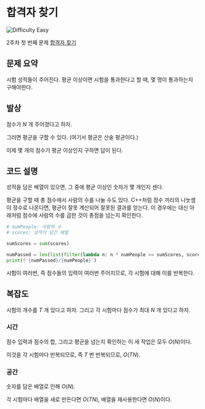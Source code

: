 # 합격자 찾기

![Difficulty Easy](https://img.shields.io/badge/Difficulty-Easy-green)

2주차 첫 번째 문제 [합격자 찾기][problem]

[problem]: https://edu.goorm.io/learn/lecture/33428/%EC%95%8C%EA%B3%A0%EB%A6%AC%EC%A6%98-%EB%A8%BC%EB%8D%B0%EC%9D%B4-%EC%B1%8C%EB%A6%B0%EC%A7%80-%EC%8B%9C%EC%A6%8C1/lesson/1669552/2%EC%A3%BC%EC%B0%A8-%EB%AC%B8%EC%A0%9C-1-%ED%95%A9%EA%B2%A9%EC%9E%90-%EC%B0%BE%EA%B8%B0



## 문제 요약

시험 성적들이 주어진다.
평균 이상이면 시험을 통과한다고 할 때, 몇 명이 통과하는지 구해야한다.



## 발상

점수가 $N$ 개 주어졌다고 하자.

그러면 평균을 구할 수 있다.
(여기서 평균은 산술 평균이다.)

이제 몇 개의 점수가 평균 이상인지 구하면 답이 된다.


## 코드 설명

성적을 담은 배열이 있으면, 그 중에 평균 이상인 숫자가 몇 개인지 센다.

평균을 구할 때 총 점수에서 사람의 수를 나눌 수도 있다.
C++처럼 정수 끼리의 나눗셈이 정수로 나온다면, 평균이 잘못 계산되어 잘못된 결과를 얻는다.
이 경우에는 대신 아래처럼 점수에 사람의 수를 곱한 것이 총점을 넘는지 확인한다.

```python
# numPeople: 사람의 수
# scores: 성적이 담긴 배열

sumScores = sum(scores)

numPassed = len(list(filter(lambda n: n * numPeople >= sumScores, scores)))
print(f'{numPassed}/{numPeople}')
```

시험이 여러번, 즉 점수들의 입력이 여러번 주어지므로, 각 시험에 대해 이를 반복한다.



## 복잡도

시험의 개수를 $T$ 개 있다고 하자.
그리고 각 시험마다 점수가 최대 $N$ 개 있다고 하자.



### 시간

점수 입력과 점수의 합, 그리고 평균을 넘는지 확인하는 이 세 작업은 모두 $O(N)$이다.

이것을 각 시험마다 반복되므로, 즉 $T$ 번 반복되므로, $O(TN)$.



### 공간

숫자를 담은 배열로 인해 $O(N)$.

각 시험마다 배열을 새로 만든다면 $O(TN)$, 배열을 재사용한다면 $O(N)$이다.
